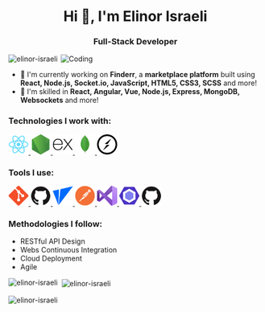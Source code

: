 <h1 align="center">Hi 👋, I'm Elinor Israeli</h1>
<h3 align="center">Full-Stack Developer</h3>

<img align="right" alt="Coding" width="400" src="https://img.etimg.com/thumb/width-1200,height-900,imgsize-638053,resizemode-75,msid-84146083/prime/technology-and-startups/booting-up-developer-economy-how-tech-startups-are-helping-coders-build-and-test-software-faster.jpg">

<p align="left">
  <img 
    src="https://komarev.com/ghpvc/?username=elinor-israeli&label=Profile%20views&color=0e75b6&style=flat" 
    alt="elinor-israeli" 
  />
</p>

<ul>
  <li>
    🔭 I'm currently working on <strong>Finderr</strong>, a <strong>marketplace platform</strong> built using <strong>React, Node.js, Socket.io, JavaScript, HTML5, CSS3, SCSS</strong> and more!
  </li>
  <li>
    🌱 I'm skilled in <strong>React, Angular, Vue, Node.js, Express, MongoDB, Websockets</strong> and more!
  </li>
</ul>

<h3 align="left">Technologies I work with:</h3>
<p align="left">
  <a href="https://reactjs.org/" target="_blank" rel="noreferrer">
    <img src="https://raw.githubusercontent.com/devicons/devicon/master/icons/react/react-original.svg" title="React" alt="react" width="40" height="40"/>
  </a>
  
  
  <a href="https://nodejs.org/" target="_blank" rel="noreferrer">
    <img src="https://raw.githubusercontent.com/devicons/devicon/master/icons/nodejs/nodejs-original.svg" title="Node.js" alt="nodejs" width="40" height="40"/>
  </a>

  <a href="https://expressjs.com/" target="_blank" rel="noreferrer">
    <img src="https://raw.githubusercontent.com/devicons/devicon/master/icons/express/express-original.svg" title="Express" alt="express" width="40" height="40"/>
  </a>
  
  <a href="https://www.mongodb.com/" target="_blank" rel="noreferrer">
    <img src="https://raw.githubusercontent.com/devicons/devicon/master/icons/mongodb/mongodb-original.svg" title="MongoDB" alt="mongodb" width="40" height="40"/>
  </a>
  
  <a href="https://socket.io/" target="_blank" rel="noreferrer">
    <img src="https://raw.githubusercontent.com/devicons/devicon/master/icons/socketio/socketio-original.svg" title="Socket.io" alt="socketio" width="40" height="40"/>
  </a>
</p>

<h3 align="left">Tools I use:</h3>
<p align="left">
  <a href="https://git-scm.com/" target="_blank" rel="noreferrer">
    <img src="https://raw.githubusercontent.com/devicons/devicon/master/icons/git/git-original.svg" title="Git" alt="git" width="40" height="40"/>
  </a>
  
  <a href="https://github.com/" target="_blank" rel="noreferrer">
    <img src="https://raw.githubusercontent.com/devicons/devicon/master/icons/github/github-original.svg" title="GitHub" alt="github" width="40" height="40"/>
  </a>
  
  <a href="https://vitejs.dev/" target="_blank" rel="noreferrer">
    <img src="https://raw.githubusercontent.com/devicons/devicon/master/icons/vite/vite-original.svg" title="Vite" alt="vite" width="40" height="40"/>
  </a>
  
  <a href="https://www.postman.com/" target="_blank" rel="noreferrer">
    <img src="https://raw.githubusercontent.com/devicons/devicon/master/icons/postman/postman-original.svg" title="Postman" alt="postman" width="40" height="40"/>
  </a>
  
  <a href="https://code.visualstudio.com/" target="_blank" rel="noreferrer">
    <img src="https://raw.githubusercontent.com/devicons/devicon/master/icons/visualstudio/visualstudio-original.svg" title="Visual Studio Code" alt="vscode" width="40" height="40"/>
  </a>
  
  <a href="https://eslint.org/" target="_blank" rel="noreferrer">
    <img src="https://raw.githubusercontent.com/devicons/devicon/master/icons/eslint/eslint-original.svg" title="ESLint" alt="eslint" width="40" height="40"/>
  </a>
  
  <a href="https://github.com/features/actions" target="_blank" rel="noreferrer">
    <img src="https://raw.githubusercontent.com/devicons/devicon/master/icons/github/github-original.svg" title="GitHub Actions" alt="githubactions" width="40" height="40"/>
  </a>
  
</p>

<h3 align="left">Methodologies I follow:</h3>
<ul>
  <li>RESTful API Design</li>
  <li>Webs Continuous Integration</li>
  <li>Cloud Deployment</li>
  <li>Agile</li>
</ul>

<p>
  <img 
    align="left" 
    src="https://github-readme-stats.vercel.app/api/top-langs?username=elinor-israeli&show_icons=true&locale=en&layout=compact" 
    alt="elinor-israeli" 
  />
</p>

<p>
  &nbsp;
  <img 
    align="center" 
    src="https://github-readme-stats.vercel.app/api?username=elinor-israeli&show_icons=true&locale=en" 
    alt="elinor-israeli" 
  />
</p>

<p>
  <img 
    align="center" 
    src="https://github-readme-streak-stats.herokuapp.com/?user=elinor-israeli&" 
    alt="elinor-israeli" 
  />
</p>
